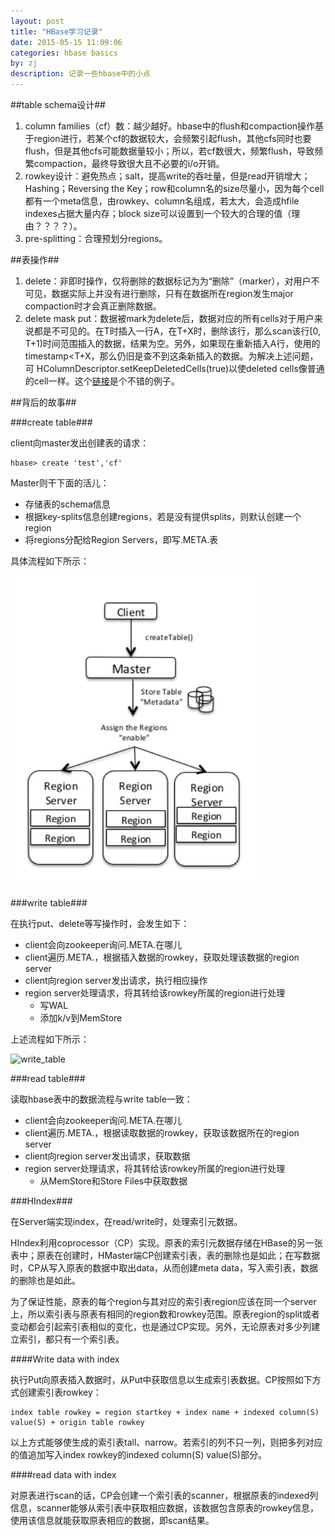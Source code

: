```yaml
---
layout: post
title: "HBase学习记录"
date: 2015-05-15 11:09:06
categories: hbase basics
by: zj
description: 记录一些hbase中的小点
---
```

##table schema设计##

1. column families（cf）数：越少越好。hbase中的flush和compaction操作基于region进行，若某个cf的数据较大，会频繁引起flush，其他cfs同时也要flush，但是其他cfs可能数据量较小；所以，若cf数很大，频繁flush，导致频繁compaction，最终导致很大且不必要的i/o开销。
2. rowkey设计：避免热点；salt，提高write的吞吐量，但是read开销增大；Hashing；Reversing the Key；row和column名的size尽量小，因为每个cell都有一个meta信息，由rowkey、column名组成，若太大，会造成hfile indexes占据大量内存；block size可以设置到一个较大的合理的值（理由？？？？）。
3. pre-splitting：合理预划分regions。


##表操作##

1. delete：非即时操作，仅将删除的数据标记为为“删除”（marker），对用户不可见，数据实际上并没有进行删除，只有在数据所在region发生major compaction时才会真正删除数据。
2. delete mask put：数据被mark为delete后，数据对应的所有cells对于用户来说都是不可见的。在T时插入一行A，在T+X时，删除该行，那么scan该行\[0, T+1)时间范围插入的数据，结果为空。另外，如果现在重新插入A行，使用的timestamp<T+X，那么仍旧是查不到这条新插入的数据。为解决上述问题，可 HColumnDescriptor.setKeepDeletedCells(true)以使deleted cells像普通的cell一样。这个[链接](http://comments.gmane.org/gmane.comp.java.hadoop.hbase.user/28421)是个不错的例子。

##背后的故事##

###create table###

client向master发出创建表的请求：

	hbase> create 'test','cf'

Master则干下面的活儿：

- 存储表的schema信息
- 根据key-splits信息创建regions，若是没有提供splits，则默认创建一个region
- 将regions分配给Region Servers，即写.META.表

具体流程如下所示：

![create_table][image1]

###write table###

在执行put、delete等写操作时，会发生如下：

- client会向zookeeper询问.META.在哪儿
- client遍历.META.，根据插入数据的rowkey，获取处理该数据的region server
- client向region server发出请求，执行相应操作
- region server处理请求，将其转给该rowkey所属的region进行处理
	- 写WAL
	- 添加k/v到MemStore

上述流程如下所示：

![write_table][image2]

###read table###

读取hbase表中的数据流程与write table一致：

- client会向zookeeper询问.META.在哪儿
- client遍历.META.，根据读取数据的rowkey，获取该数据所在的region server
- client向region server发出请求，获取数据
- region server处理请求，将其转给该rowkey所属的region进行处理
	- 从MemStore和Store Files中获取数据


###HIndex###

在Server端实现index，在read/write时，处理索引元数据。

HIndex利用coprocessor（CP）实现。原表的索引元数据存储在HBase的另一张表中；原表在创建时，HMaster端CP创建索引表，表的删除也是如此；在写数据时，CP从写入原表的数据中取出data，从而创建meta data，写入索引表，数据的删除也是如此。

为了保证性能，原表的每个region与其对应的索引表region应该在同一个server上，所以索引表与原表有相同的region数和rowkey范围。原表region的split或者变动都会引起索引表相似的变化，也是通过CP实现。另外，无论原表对多少列建立索引，都只有一个索引表。

####Write data with index

执行Put向原表插入数据时，从Put中获取信息以生成索引表数据。CP按照如下方式创建索引表rowkey：

	index table rowkey = region startkey + index name + indexed column(S) value(S) + origin table rowkey

以上方式能够使生成的索引表tall、narrow。若索引的列不只一列，则把多列对应的值追加写入index rowkey的indexed column(S) value(S)部分。

####read data with index

对原表进行scan的话，CP会创建一个索引表的scanner，根据原表的indexed列信息，scanner能够从索引表中获取相应数据，该数据包含原表的rowkey信息，使用该信息就能获取原表相应的数据，即scan结果。



[image1]:/images/hbase_create_table.png "create_table"
[image2]:/images/write_table "write_table"
